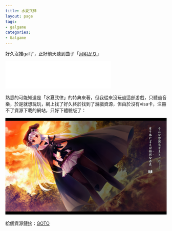 ```yaml
---
title: 水夏弐律
layout: page
tags:
- galgame
categories:
- Galgame
---
```


好久沒推gal了，正好前天聽到曲子「[月明かり](https://music.163.com/#/song?id=4922660)」

<iframe frameborder="no" border="0" marginwidth="0" marginheight="0" width=330 height=86 src="//music.163.com/outchain/player?type=2&id=4922660&auto=1&height=66"></iframe>

熟悉的可能知道是「水夏弐律」的特典來著，但我從來沒玩過這部游戲，只聽過音樂，於是就想玩玩，網上找了好久終於找到了游戲資源，但由於沒有visa卡，注冊不了資源下載的網站，只好下體驗版了：

![游戲截圖](/img/suika_taiken.png)

給個資源鏈接：[GOTO](http://www.anime-sharing.com/forum/hentai-games-38/japanese-%5Bnew-release%5D%5B110930%5D%5Bcircus%5D-%E6%B0%B4%E5%A4%8F%E5%BC%90%E5%BE%8B-%E5%88%9D%E5%9B%9E%E9%99%90%E5%AE%9A%E7%89%88-%5B2-0g%5D-nodvd-update-24639/)

